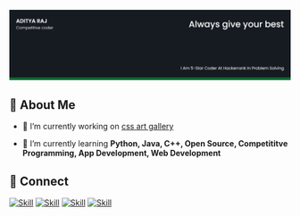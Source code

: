 ![AdityaRaj's-cover](./cover%20image.png)

## 🧔 About Me

- 🔭 I’m currently working on [css art gallery](https://github.com/AdityaRaj-ar/css-art-gallery)

- 🌱 I’m currently learning **Python, Java, C++, Open Source, Competititve Programming, App Development, Web Development**

## 🤝 Connect

[![Skill](https://img.shields.io/badge/LinkedIn-0077B5?style=for-the-badge&logo=linkedin&logoColor=white)](https://www.linkedin.com/in/aditya-raj-04b824206/)
[![Skill](https://img.shields.io/badge/Twitter-1DA1F2?style=for-the-badge&logo=twitter&logoColor=white)](https://twitter.com/AdityaR87440540)
[![Skill](https://img.shields.io/badge/Instagram-E4405F?style=for-the-badge&logo=instagram&logoColor=white)](https://www.instagram.com/raj.__aditya.__/)
[![Skill](https://img.shields.io/badge/GitHub-100000?style=for-the-badge&logo=github&logoColor=white)](https://github.com/AdityaRaj-ar)
